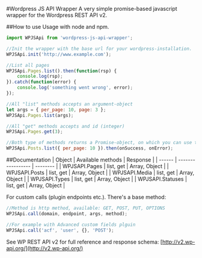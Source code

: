 #Wordpress JS API Wrapper
A very simple promise-based javascript wrapper for the Wordpress REST API v2.


##How to use
Usage with node and npm.
```javascript
import WPJSApi from 'wordpress-js-api-wrapper';

//Init the wrapper with the base url for your wordpress-installation.
WPJSApi.init('http://www.example.com');

//List all pages
WPJSApi.Pages.list().then(function(rsp) {
    console.log(rsp);
}).catch(function(error) {
    console.log('something went wrong', error);
});

//All "list" methods accepts an argument-object
let args = { per_page: 10, page: 3 };
WPJSApi.Pages.list(args);

//All "get" methods accepts and id (integer)
WPJSApi.Pages.get(3);

//Both type of methods returns a Promise-object, on which you can use then / catch for callbacks.
WPJSApi.Posts.list({ per_page: 10 }).then(onSuccess, onError);

```

##Documentation
| Object | Available methods | Response |
| ------ | ----------------- | -------- |
| WPJSAPI.Pages | list, get   | Array, Object    |
| WPJSAPI.Posts | list, get   | Array, Object    |
| WPJSAPI.Media | list, get   | Array, Object    |
| WPJSAPI.Types | list, get   | Array, Object    |
| WPJSAPI.Statuses | list, get   | Array, Object    |


For custom calls (plugin endpoints etc.). There's a base method:
```javascript
//Method is http method, available: GET, POST, PUT, OPTIONS
WPJSApi.call(domain, endpoint, args, method);

//For example with Advanced custom fields plguin
WPJSApi.call('acf', 'user', {}, 'POST');
```

See WP REST API v2 for full reference and response schema:
[http://v2.wp-api.org/](http://v2.wp-api.org/)